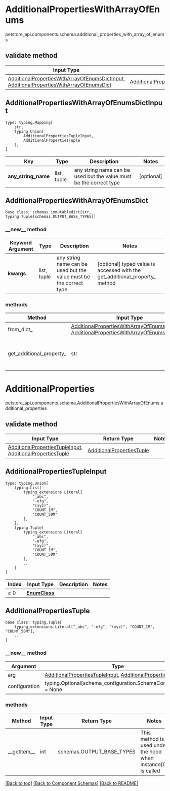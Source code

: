 # AdditionalPropertiesWithArrayOfEnums
petstore_api.components.schema.additional_properties_with_array_of_enums

## validate method
Input Type | Return Type | Notes
------------ | ------------- | -------------
[AdditionalPropertiesWithArrayOfEnumsDictInput](#additionalpropertieswitharrayofenumsdictinput), [AdditionalPropertiesWithArrayOfEnumsDict](#additionalpropertieswitharrayofenumsdict) | [AdditionalPropertiesWithArrayOfEnumsDict](#additionalpropertieswitharrayofenumsdict) |

## AdditionalPropertiesWithArrayOfEnumsDictInput
```
type: typing.Mapping[
    str,
    typing.Union[
        AdditionalPropertiesTupleInput,
        AdditionalPropertiesTuple
    ],
]
```
Key | Type |  Description | Notes
------------ | ------------- | ------------- | -------------
**any_string_name** | list, tuple | any string name can be used but the value must be the correct type | [optional]

## AdditionalPropertiesWithArrayOfEnumsDict
```
base class: schemas.immutabledict[str, typing.Tuple[schemas.OUTPUT_BASE_TYPES]]

```
### &lowbar;&lowbar;new&lowbar;&lowbar; method
Keyword Argument | Type | Description | Notes
---------------- | ---- | ----------- | -----
**kwargs** | list, tuple | any string name can be used but the value must be the correct type | [optional] typed value is accessed with the get_additional_property_ method

### methods
Method | Input Type | Return Type | Notes
------ | ---------- | ----------- | ------
from_dict_ | [AdditionalPropertiesWithArrayOfEnumsDictInput](#additionalpropertieswitharrayofenumsdictinput), [AdditionalPropertiesWithArrayOfEnumsDict](#additionalpropertieswitharrayofenumsdict) | [AdditionalPropertiesWithArrayOfEnumsDict](#additionalpropertieswitharrayofenumsdict) | a constructor
get_additional_property_ | str | [AdditionalProperties](#) | provides type safety for additional properties

# AdditionalProperties
petstore_api.components.schema.AdditionalPropertiesWithArrayOfEnums.additional_properties

## validate method
Input Type | Return Type | Notes
------------ | ------------- | -------------
[AdditionalPropertiesTupleInput](#additionalpropertiestupleinput), [AdditionalPropertiesTuple](#additionalpropertiestuple) | [AdditionalPropertiesTuple](#additionalpropertiestuple) |

## AdditionalPropertiesTupleInput
```
type: typing.Union[
    typing.List[
        typing_extensions.Literal[
            "_abc",
            "-efg",
            "(xyz)",
            "COUNT_1M",
            "COUNT_50M"
        ],
    ],
    typing.Tuple[
        typing_extensions.Literal[
            "_abc",
            "-efg",
            "(xyz)",
            "COUNT_1M",
            "COUNT_50M"
        ],
        ...
    ]
]
```
Index | Input Type | Description | Notes
------------- | ------------- | ------------- | -------------
≥ 0 | [**EnumClass**](enum_class.md) |  |

## AdditionalPropertiesTuple
```
base class: typing.Tuple[
    typing_extensions.Literal["_abc", "-efg", "(xyz)", "COUNT_1M", "COUNT_50M"],
    ...
]
```
### &lowbar;&lowbar;new&lowbar;&lowbar; method
Argument | Type
-------- | ------
arg      | [AdditionalPropertiesTupleInput](#additionalpropertiestupleinput), [AdditionalPropertiesTuple](#additionalpropertiestuple)
configuration | typing.Optional[schema_configuration.SchemaConfiguration] = None

### methods
Method | Input Type | Return Type | Notes
------ | ---------- | ----------- | ------
&lowbar;&lowbar;getitem&lowbar;&lowbar; | int | schemas.OUTPUT_BASE_TYPES | This method is used under the hood when instance[0] is called

[[Back to top]](#top) [[Back to Component Schemas]](../../../README.md#Component-Schemas) [[Back to README]](../../../README.md)
